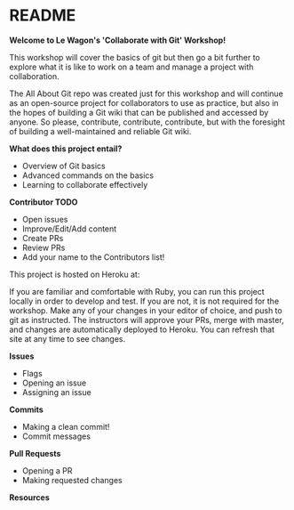 # README

**Welcome to Le Wagon's 'Collaborate with Git' Workshop!**

This workshop will cover the basics of git but then go a bit further to explore what it is like to work on a team and manage a project with collaboration.

The All About Git repo was created just for this workshop and will continue as an open-source project for collaborators to use as practice, but also in the hopes of building a Git wiki that can be published and accessed by anyone. So please, contribute, contribute, contribute, but with the foresight of building a well-maintained and reliable Git wiki.

**What does this project entail?**

-   Overview of Git basics
-   Advanced commands on the basics
-   Learning to collaborate effectively

**Contributor TODO**

-   Open issues
-   Improve/Edit/Add content
-   Create PRs
-   Review PRs
-   Add your name to the Contributors list!

This project is hosted on Heroku at:

If you are familiar and comfortable with Ruby, you can run this project locally in order to develop and test. If you are not, it is not required for the workshop. Make any of your changes in your editor of choice, and push to git as instructed. The instructors will approve your PRs, merge with master, and changes are automatically deployed to Heroku. You can refresh that site at any time to see changes.

**Issues**

-   Flags
-   Opening an issue
-   Assigning an issue

**Commits**

-   Making a clean commit!
-   Commit messages

**Pull Requests**

-   Opening a PR
-   Making requested changes

**Resources**
